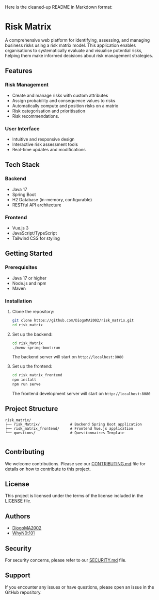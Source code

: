 Here is the cleaned-up README in Markdown format:

# Risk Matrix

A comprehensive web platform for identifying, assessing, and managing business risks using a risk matrix model. This application enables organisations to systematically evaluate and visualise potential risks, helping them make informed decisions about risk management strategies.

## Features

### Risk Management

- Create and manage risks with custom attributes  
- Assign probability and consequence values to risks  
- Automatically compute and position risks on a matrix  
- Risk categorisation and prioritisation
- Risk recommendations.

### User Interface

- Intuitive and responsive design  
- Interactive risk assessment tools  
- Real-time updates and modifications  

## Tech Stack

### Backend

- Java 17  
- Spring Boot  
- H2 Database (in-memory, configurable)  
- RESTful API architecture  

### Frontend

- Vue.js 3  
- JavaScript/TypeScript  
- Tailwind CSS for styling  

## Getting Started

### Prerequisites

- Java 17 or higher  
- Node.js and npm  
- Maven  

### Installation

1. Clone the repository:
   ```bash
   git clone https://github.com/DiogoMA2002/risk_matrix.git
   cd risk_matrix


2. Set up the backend:

   ```bash
   cd risk_Matrix
   ./mvnw spring-boot:run
   ```

   The backend server will start on `http://localhost:8080`

3. Set up the frontend:

   ```bash
   cd risk_matrix_frontend
   npm install
   npm run serve
   ```

   The frontend development server will start on `http://localhost:8080`

## Project Structure

```
risk_matrix/
├── risk_Matrix/              # Backend Spring Boot application
├── risk_matrix_frontend/     # Frontend Vue.js application
└── questions/                # Questionnaires Template
 
```

## Contributing

We welcome contributions. Please see our [CONTRIBUTING.md](CONTRIBUTING.md) file for details on how to contribute to this project.

## License

This project is licensed under the terms of the license included in the [LICENSE](LICENSE) file.

## Authors

* [DiogoMA2002](https://github.com/DiogoMA2002)
* [WhyN0t101](https://github.com/WhyN0t101)

## Security

For security concerns, please refer to our [SECURITY.md](SECURITY.md) file.

## Support

If you encounter any issues or have questions, please open an issue in the GitHub repository.


